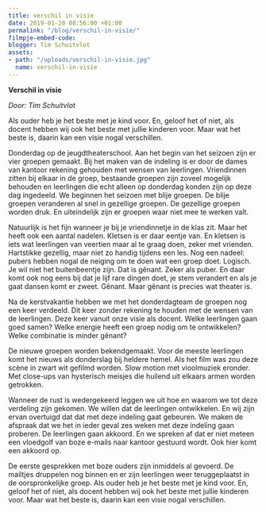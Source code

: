 ```yaml
---
title: verschil in visie
date: 2019-01-20 08:56:00 +01:00
permalink: "/blog/verschil-in-visie/"
filmpje-embed-code: 
blogger: Tim Schuitvlot
assets:
- path: "/uploads/verschil-in-visie.jpg"
  name: verschil-in-visie
---
```


**Verschil in visie**

*Door: Tim Schuitvlot*

Als ouder heb je het beste met je kind voor. En, geloof het of niet, als docent hebben wij ook het beste met jullie kinderen voor. Maar wat het beste is, daarin kan een visie nogal verschillen.

Donderdag op de jeugdtheaterschool. Aan het begin van het seizoen zijn er vier groepen gemaakt. Bij het maken van de indeling is er door de dames van kantoor rekening gehouden met wensen van leerlingen. Vriendinnen zitten bij elkaar in de groep, bestaande groepen zijn zoveel mogelijk behouden en leerlingen die echt alleen op donderdag konden zijn op deze dag ingedeeld. We beginnen het seizoen met blije groepen. De blije groepen veranderen al snel in gezellige groepen. De gezellige groepen worden druk. En uiteindelijk zijn er groepen waar niet mee te werken valt.

Natuurlijk is het fijn wanneer je bij je vriendinnetje in de klas zit. Maar het heeft ook een aantal nadelen. Kletsen is er daar eentje van. En kletsen is iets wat leerlingen van veertien maar al te graag doen, zeker met vrienden. Hartstikke gezellig, maar niet zo handig tijdens een les. Nog een nadeel: pubers hebben nogal de neiging om te doen wat een groep doet. Logisch. Je wil niet het buitenbeentje zijn. Dat is gênant. Zeker als puber. En daar komt ook nog eens bij dat je lijf rare dingen doet, je stem verandert en als je gaat dansen komt er zweet. Gênant. Maar gênant is precies wat theater is.

Na de kerstvakantie hebben we met het donderdagteam de groepen nog een keer verdeeld. Dit keer zonder rekening te houden met de wensen van de leerlingen. Deze keer vanuit onze visie als docent. Welke leerlingen gaan goed samen? Welke energie heeft een groep nodig om te ontwikkelen?  Welke combinatie is minder gênant? 

De nieuwe groepen worden bekendgemaakt. Voor de meeste leerlingen komt het nieuws als donderslag bij heldere hemel. Als het film was zou deze scène in zwart wit gefilmd worden. Slow motion met vioolmuziek eronder. Met close-ups van hysterisch meisjes die huilend uit elkaars armen worden getrokken.

Wanneer de rust is wedergekeerd leggen we uit hoe en waarom we tot deze verdeling zijn gekomen. We willen dat de leerlingen ontwikkelen. En wij zijn ervan overtuigd dat dat met deze indeling gaat gebeuren. We maken de afspraak dat we het in ieder geval zes weken met deze indeling gaan proberen. De leerlingen gaan akkoord. En we spreken af dat er niet meteen een vloedgolf van boze e-mails naar kantoor gestuurd wordt. Ook hier komt een akkoord op.

De eerste gesprekken met boze ouders zijn inmiddels al gevoerd. De mailtjes druppelen nog binnen en er zijn leerlingen weer teruggeplaatst in de oorspronkelijke groep. 
Als ouder heb je het beste met je kind voor. En, geloof het of niet, als docent hebben wij ook het beste met jullie kinderen voor. Maar wat het beste is, daarin kan een visie nogal verschillen.
